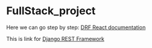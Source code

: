 # FullStack_project

Here we can go step by step:
[DRF React documentation](DRF_React.md)

This is link for [Django REST Framework](https://www.django-rest-framework.org/)
